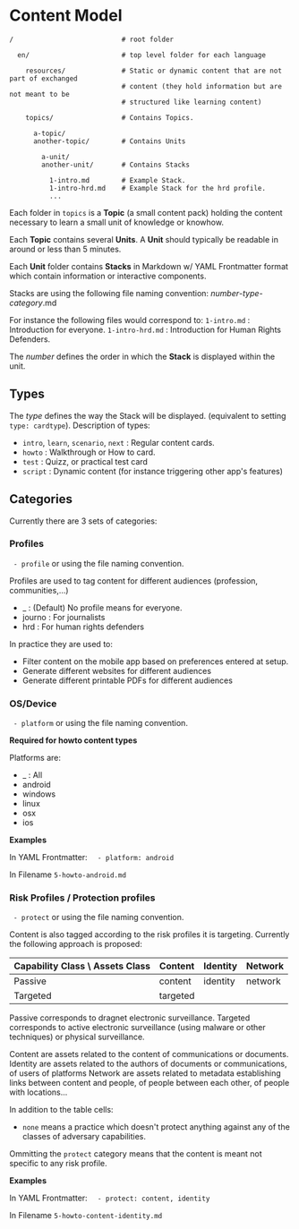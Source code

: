 # Content Model

```
/                           # root folder
  
  en/                       # top level folder for each language

    resources/              # Static or dynamic content that are not part of exchanged 
                            # content (they hold information but are not meant to be 
                            # structured like learning content)

    topics/                 # Contains Topics.

      a-topic/              
      another-topic/        # Contains Units

        a-unit/
        another-unit/       # Contains Stacks

          1-intro.md        # Example Stack.
          1-intro-hrd.md    # Example Stack for the hrd profile.
          ...

```

Each folder in ```topics``` is a **Topic** (a small content pack) holding the content necessary to learn a small unit of knowledge or knowhow. 

Each **Topic** contains several **Units**. A **Unit** should typically be readable in around or less than 5 minutes.

Each **Unit** folder contains **Stacks** in Markdown w/ YAML Frontmatter format which contain information or interactive components.

Stacks are using the following file naming convention:
 _number_-_type_-_category_.md

For instance the following files would correspond to:
 ```1-intro.md```       : Introduction for everyone.
 ```1-intro-hrd.md```   : Introduction for Human Rights Defenders.

The _number_ defines the order in which the **Stack** is displayed within the unit.

## Types

The _type_ defines the way the Stack will be displayed. (equivalent to setting ```type: cardtype```). Description of types:
 - ```intro```, ```learn```, ```scenario```, ```next``` : Regular content cards.
 - ```howto```                                          : Walkthrough or How to card.
 - ```test```                                           : Quizz, or practical test card 
 - ```script```                                         : Dynamic content (for instance triggering other app's features)

## Categories

Currently there are 3 sets of categories:

### Profiles

``` - profile``` or using the file naming convention.

Profiles are used to tag content for different audiences (profession, communities,...)

 - _                : (Default) No profile means for everyone.
 - journo           : For journalists
 - hrd              : For human rights defenders

In practice they are used to:
 - Filter content on the mobile app based on preferences entered at setup.
 - Generate different websites for different audiences
 - Generate different printable PDFs for different audiences

### OS/Device

``` - platform``` or using the file naming convention.

__Required for **howto** content types__

Platforms are:
 - _                : All
 - android
 - windows                
 - linux
 - osx
 - ios

__Examples__

In YAML Frontmatter:
```  - platform: android``` 

In Filename
```5-howto-android.md```

### Risk Profiles / Protection profiles

``` - protect``` or using the file naming convention.

Content is also tagged according to the risk profiles it is targeting. Currently the following approach is proposed:

| Capability Class \ Assets Class | Content | Identity | Network |
| ------------------------------- | ------- | -------- | ------- |
| Passive                         | content | identity | network |
| Targeted                        | targeted                   |||

Passive corresponds to dragnet electronic surveillance.
Targeted corresponds to active electronic surveillance (using malware or other techniques) or physical surveillance.

Content are assets related to the content of communications or documents.
Identity are assets related to the authors of documents or communications, of users of platforms
Network are assets related to metadata establishing links between content and people, of people between each other, of people with locations...

In addition to the table cells:
 - ```none``` means a practice which doesn't protect anything against any of the classes of adversary capabilities.

Ommitting the ```protect``` category means that the content is meant not specific to any risk profile.

__Examples__

In YAML Frontmatter:
```  - protect: content, identity``` 

In Filename
```5-howto-content-identity.md```
